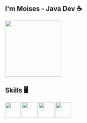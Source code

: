 ## I'm Moises - Java Dev ☕
<div align="left">
	<img height="180em" src="https://github-readme-stats.vercel.app/api?username=MoisesC-Costa&show_icons=true&theme=radical&include_all_commits=true&count_private=true" />
</div>

## Skills :desktop_computer:

<div>
	<img height="50px" src="https://cdn.jsdelivr.net/gh/devicons/devicon/icons/python/python-original-wordmark.svg" />
  	<img height="50px" src="https://cdn.jsdelivr.net/gh/devicons/devicon/icons/java/java-original.svg" />
	<img height="50px" src="https://cdn.jsdelivr.net/gh/devicons/devicon/icons/bash/bash-original.svg" />
	<img height="50px" src="https://cdn.jsdelivr.net/gh/devicons/devicon/icons/javascript/javascript-original.svg" />
</div>
